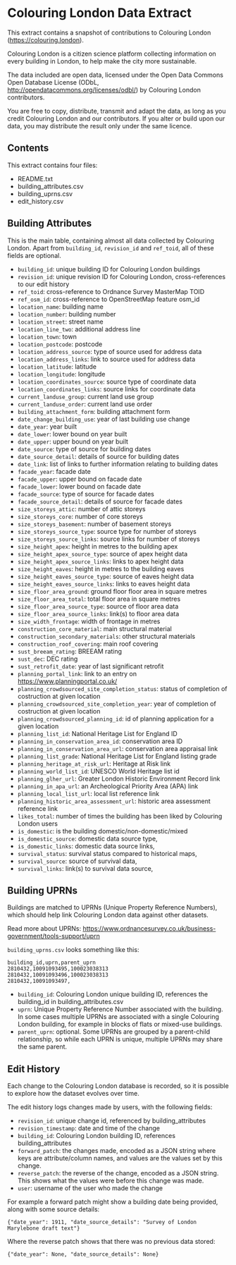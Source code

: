 # Colouring London Data Extract

This extract contains a snapshot of contributions to Colouring London
(https://colouring.london).

Colouring London is a citizen science platform collecting information on every building in
London, to help make the city more sustainable.

The data included are open data, licensed under the Open Data Commons Open Database License
(ODbL, http://opendatacommons.org/licenses/odbl/) by Colouring London contributors.

You are free to copy, distribute, transmit and adapt the data, as long as you credit Colouring
London and our contributors. If you alter or build upon our data, you may distribute the
result only under the same licence.


## Contents

This extract contains four files:

- README.txt
- building_attributes.csv
- building_uprns.csv
- edit_history.csv


## Building Attributes

This is the main table, containing almost all data collected by Colouring London. Apart from
`building_id`, `revision_id` and `ref_toid`, all of these fields are optional.

- `building_id`: unique building ID for Colouring London buildings
- `revision_id`: unique revision ID for Colouring London, cross-references to our edit history
- `ref_toid`: cross-reference to Ordnance Survey MasterMap TOID
- `ref_osm_id`: cross-reference to OpenStreetMap feature osm_id
- `location_name`: building name
- `location_number`: building number
- `location_street`: street name
- `location_line_two`: additional address line
- `location_town`: town
- `location_postcode`: postcode
- `location_address_source`: type of source used for address data
- `location_address_links`: link to source used for address data
- `location_latitude`: latitude
- `location_longitude`: longitude
- `location_coordinates_source`: source type of coordinate data
- `location_coordinates_links`: source links for coordinate data
- `current_landuse_group`: current land use group
- `current_landuse_order`: current land use order
- `building_attachment_form`: building attachment form
- `date_change_building_use`: year of last building use change
- `date_year`: year built
- `date_lower`: lower bound on year built
- `date_upper`: upper bound on year built
- `date_source`: type of source for building dates
- `date_source_detail`: details of source for building dates
- `date_link`: list of links to further information relating to building dates
- `facade_year`: facade date
- `facade_upper`: upper bound on facade date
- `facade_lower`: lower bound on facade date
- `facade_source`: type of source for facade dates
- `facade_source_detail`: details of source for facade dates
- `size_storeys_attic`: number of attic storeys
- `size_storeys_core`: number of core storeys
- `size_storeys_basement`: number of basement storeys
- `size_storeys_source_type`: source type for number of storeys
- `size_storeys_source_links`: source links for number of storeys
- `size_height_apex`: height in metres to the building apex
- `size_height_apex_source_type`: source of apex height data
- `size_height_apex_source_links`: links to apex height data
- `size_height_eaves`: height in metres to the building eaves
- `size_height_eaves_source_type`: source of eaves height data
- `size_height_eaves_source_links`: links to eaves height data
- `size_floor_area_ground`: ground floor floor area in square metres
- `size_floor_area_total`: total floor area in square metres
- `size_floor_area_source_type`: source of floor area data
- `size_floor_area_source_links`: link(s) to floor area data
- `size_width_frontage`: width of frontage in metres
- `construction_core_material`: main structural material
- `construction_secondary_materials`: other structural materials
- `construction_roof_covering`: main roof covering
- `sust_breeam_rating`: BREEAM rating
- `sust_dec`: DEC rating
- `sust_retrofit_date`: year of last significant retrofit
- `planning_portal_link`: link to an entry on https://www.planningportal.co.uk/
- `planning_crowdsourced_site_completion_status`: status of completion of costruction at given location
- `planning_crowdsourced_site_completion_year`: year of completion of costruction at given location
- `planning_crowdsourced_planning_id`: id of planning application for a given location
- `planning_list_id`: National Heritage List for England ID
- `planning_in_conservation_area_id`: conservation area ID
- `planning_in_conservation_area_url`: conservation area appraisal link
- `planning_list_grade`: National Heritage List for England listing grade
- `planning_heritage_at_risk_url`: Heritage at Risk link
- `planning_world_list_id`: UNESCO World Heritage list id
- `planning_glher_url`: Greater London Historic Environment Record link
- `planning_in_apa_url`: an Archeological Priority Area (APA) link
- `planning_local_list_url`: local list reference link
- `planning_historic_area_assessment_url`: historic area assessment reference link
- `likes_total`: number of times the building has been liked by Colouring London users
- `is_domestic`: is the building domestic/non-domestic/mixed
- `is_domestic_source`: domestic data source type,
- `is_domestic_links`: domestic data source links,
- `survival_status`: survival status compared to historical maps,
- `survival_source`: source of survival data,
- `survival_links`: link(s) to survival data source,


## Building UPRNs

Buildings are matched to UPRNs (Unique Property Reference Numbers), which should help link
Colouring London data against other datasets.

Read more about UPRNs: https://www.ordnancesurvey.co.uk/business-government/tools-support/uprn

`building_uprns.csv` looks something like this:

    building_id,uprn,parent_uprn
    2810432,10091093495,100023038313
    2810432,10091093496,100023038313
    2810432,10091093497,

- `building_id`: Colouring London unique building ID, references the building_id in
  building_attributes.csv
- `uprn`: Unique Property Reference Number associated with the building. In some cases
  multiple UPRNs are associated with a single Colouring London building, for example in
  blocks of flats or mixed-use buildings.
- `parent_uprn`: optional. Some UPRNs are grouped by a parent-child relationship, so while
  each UPRN is unique, multiple UPRNs may share the same parent.


## Edit History

Each change to the Colouring London database is recorded, so it is possible to explore how the
dataset evolves over time.

The edit history logs changes made by users, with the following fields:

- `revision_id`: unique change id, referenced by building_attributes
- `revision_timestamp`: date and time of the change
- `building_id`: Colouring London building ID, references building_attributes
- `forward_patch`: the changes made, encoded as a JSON string where keys are attribute/column
  names, and values are the values set by this change.
- `reverse_patch`: the reverse of the change, encoded as a JSON string. This shows what the
  values were before this change was made.
- `user`: username of the user who made the change


For example a forward patch might show a building date being provided, along with some source
details:

    {"date_year": 1911, "date_source_details": "Survey of London Marylebone draft text"}

Where the reverse patch shows that there was no previous data stored:

    {"date_year": None, "date_source_details": None}
